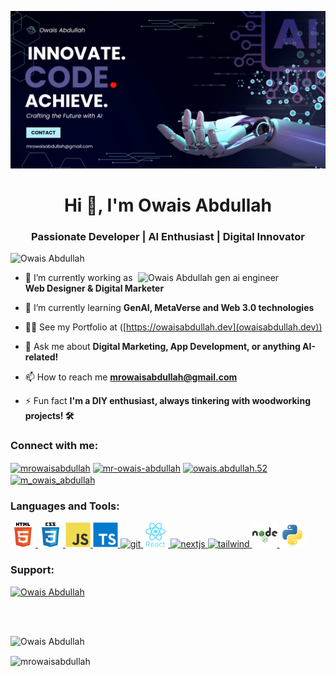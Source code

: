 ![logo](https://github.com/MrOwaisAbdullah/MrOwaisAbdullah/blob/main/Owais%20Abdullah.png)
<h1 align="center">Hi 👋, I'm Owais Abdullah</h1>
<h3 align="center">Passionate Developer | AI Enthusiast | Digital Innovator</h3>

<p align="left"> <img src="https://komarev.com/ghpvc/?username=mrowaisabdullah&label=Profile%20views&color=0e75b6&style=flat" alt="Owais Abdullah" style="border-radius: 50;"/> </p>

<img src="https://github.com/MrOwaisAbdullah/MrOwaisAbdullah/blob/main/coworking-male-programmer-writing-program-code.gif" alt="Owais Abdullah gen ai engineer" width="300" align="right">

- 🔭 I’m currently working as **Web Designer & Digital Marketer**

- 🌱 I’m currently learning **GenAI, MetaVerse and Web 3.0 technologies**

- 👨‍💻 See my Portfolio at ([https://owaisabdullah.dev](owaisabdullah.dev))

- 💬 Ask me about **Digital Marketing, App Development, or anything AI-related!**

- 📫 How to reach me **mrowaisabdullah@gmail.com**

- ⚡ Fun fact **I'm a DIY enthusiast, always tinkering with woodworking projects! 🛠️**

<h3 align="left">Connect with me:</h3>
<p align="left">
<a href="https://twitter.com/mrowaisabdullah" target="blank"><img align="center" src="https://raw.githubusercontent.com/rahuldkjain/github-profile-readme-generator/master/src/images/icons/Social/twitter.svg" alt="mrowaisabdullah" height="30" width="40" /></a>
<a href="https://linkedin.com/in/mrowaisabdullah" target="blank"><img align="center" src="https://raw.githubusercontent.com/rahuldkjain/github-profile-readme-generator/master/src/images/icons/Social/linked-in-alt.svg" alt="mr-owais-abdullah" height="30" width="40" /></a>
<a href="https://fb.com/mrowaisabdullah" target="blank"><img align="center" src="https://raw.githubusercontent.com/rahuldkjain/github-profile-readme-generator/master/src/images/icons/Social/facebook.svg" alt="owais.abdullah.52" height="30" width="40" /></a>
<a href="https://instagram.com/mrowaisabdullah" target="blank"><img align="center" src="https://raw.githubusercontent.com/rahuldkjain/github-profile-readme-generator/master/src/images/icons/Social/instagram.svg" alt="m_owais_abdullah" height="30" width="40" /></a>
</p>

<h3 align="left">Languages and Tools:</h3>
<p align="left">  <a href="https://www.w3.org/html/" target="_blank" rel="noreferrer"> <img src="https://raw.githubusercontent.com/devicons/devicon/master/icons/html5/html5-original-wordmark.svg" alt="html5" width="40" height="40"/> </a> <a href="https://www.w3schools.com/css/" target="_blank" rel="noreferrer"> <img src="https://raw.githubusercontent.com/devicons/devicon/master/icons/css3/css3-original-wordmark.svg" alt="css3" width="40" height="40"/> </a> <a href="https://developer.mozilla.org/en-US/docs/Web/JavaScript" target="_blank" rel="noreferrer"> <img src="https://raw.githubusercontent.com/devicons/devicon/master/icons/javascript/javascript-original.svg" alt="javascript" width="40" height="40"/> </a> <a href="https://www.typescriptlang.org/" target="_blank" rel="noreferrer"> <img src="https://raw.githubusercontent.com/devicons/devicon/master/icons/typescript/typescript-original.svg" alt="typescript" width="40" height="40"/> </a> 
<a href="https://git-scm.com/" target="_blank" rel="noreferrer"> <img src="https://www.vectorlogo.zone/logos/git-scm/git-scm-icon.svg" alt="git" width="40" height="40"/> </a>
<a href="https://reactjs.org/" target="_blank" rel="noreferrer"> <img src="https://raw.githubusercontent.com/devicons/devicon/master/icons/react/react-original-wordmark.svg" alt="react" width="40" height="40"/> </a>
<a href="https://nextjs.org/" target="_blank" rel="noreferrer"> <img src="https://cdn.worldvectorlogo.com/logos/nextjs-2.svg" alt="nextjs" width="40" height="40"/> </a>
<a href="https://tailwindcss.com/" target="_blank" rel="noreferrer"> <img src="https://www.vectorlogo.zone/logos/tailwindcss/tailwindcss-icon.svg" alt="tailwind" width="40" height="40"/> </a> <a href="https://nodejs.org" target="_blank" rel="noreferrer"> <img src="https://raw.githubusercontent.com/devicons/devicon/master/icons/nodejs/nodejs-original-wordmark.svg" alt="nodejs" width="40" height="40"/> </a> <a href="https://www.python.org" target="_blank" rel="noreferrer"> <img src="https://raw.githubusercontent.com/devicons/devicon/master/icons/python/python-original.svg" alt="python" width="40" height="40"/> </a> </p>

<h3 align="left">Support:</h3>
<p><a href="https://www.buymeacoffee.com/mrowaisabdullah"> <img align="centre" src="https://cdn.buymeacoffee.com/buttons/v2/default-yellow.png" height="50" alt="Owais Abdullah" /></a></p><br><br>

<p><img align="centre" src="https://github-readme-stats.vercel.app/api/top-langs?username=mrowaisabdullah&show_icons=true&locale=en&layout=compact" alt="Owais Abdullah" /></p>

<p><img align="center" src="https://github-readme-streak-stats.herokuapp.com/?user=mrowaisabdullah&" alt="mrowaisabdullah" /></p>

